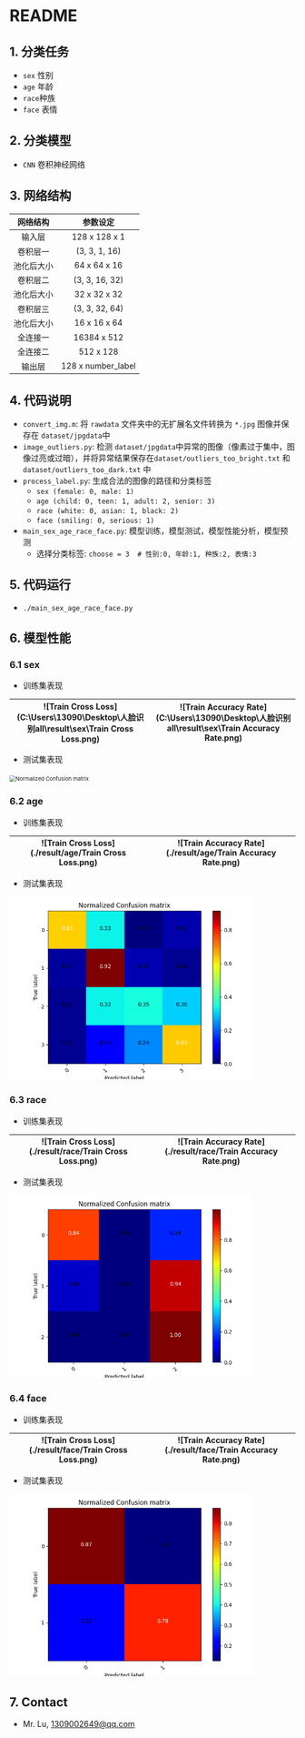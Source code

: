 # README

## 1. 分类任务

- `sex` 性别
- `age` 年龄
- `race`种族
- `face` 表情



## 2. 分类模型

- `CNN` 卷积神经网络



## 3. 网络结构

|  网络结构  |      参数设定      |
| :--------: | :----------------: |
|   输入层   |   128 x 128 x 1    |
|  卷积层一  |   (3, 3, 1, 16)    |
| 池化后大小 |    64 x 64 x 16    |
|  卷积层二  |   (3, 3, 16, 32)   |
| 池化后大小 |    32 x 32 x 32    |
|  卷积层三  |   (3, 3, 32, 64)   |
| 池化后大小 |    16 x 16 x 64    |
|  全连接一  |    16384 x 512     |
|  全连接二  |     512 x 128      |
|   输出层   | 128 x number_label |



## 4. 代码说明

- `convert_img.m`: 将 `rawdata` 文件夹中的无扩展名文件转换为 `*.jpg` 图像并保存在 `dataset/jpgdata`中
- `image_outliers.py`: 检测 `dataset/jpgdata`中异常的图像（像素过于集中，图像过亮或过暗），并将异常结果保存在`dataset/outliers_too_bright.txt` 和 `dataset/outliers_too_dark.txt` 中
- `process_label.py`: 生成合法的图像的路径和分类标签
  - `sex (female: 0, male: 1)`
  - `age (child: 0, teen: 1, adult: 2, senior: 3)`
  - `race (white: 0, asian: 1, black: 2)`
  - `face (smiling: 0, serious: 1)`
- `main_sex_age_race_face.py`: 模型训练，模型测试，模型性能分析，模型预测
  - 选择分类标签: `choose = 3  # 性别:0, 年龄:1, 种族:2, 表情:3`



## 5. 代码运行

- `./main_sex_age_race_face.py`



## 6. 模型性能

### 6.1 sex

- 训练集表现

| ![Train Cross Loss](C:\Users\13090\Desktop\人脸识别all\result\sex\Train Cross Loss.png) | ![Train Accuracy Rate](C:\Users\13090\Desktop\人脸识别all\result\sex\Train Accuracy Rate.png) |
| ------------------------------------------------------------ | ------------------------------------------------------------ |

- 测试集表现

<img src="C:\Users\13090\Desktop\人脸识别all\result\sex\Normalized Confusion matrix.png" alt="Normalized Confusion matrix" style="zoom: 67%;" />

### 6.2 age

- 训练集表现

| ![Train Cross Loss](./result/age/Train Cross Loss.png) | ![Train Accuracy Rate](./result/age/Train Accuracy Rate.png) |
| ------------------------------------------------------ | ------------------------------------------------------------ |

- 测试集表现

<img src="./result/age/Normalized Confusion matrix.png" alt="Normalized Confusion matrix" style="zoom:67%;" />

### 6.3 race

- 训练集表现

| ![Train Cross Loss](./result/race/Train Cross Loss.png) | ![Train Accuracy Rate](./result/race/Train Accuracy Rate.png) |
| ------------------------------------------------------- | ------------------------------------------------------------ |

- 测试集表现

<img src="./result/race/Normalized Confusion matrix.png" alt="Normalized Confusion matrix" style="zoom:67%;" />

### 6.4 face

- 训练集表现

| ![Train Cross Loss](./result/face/Train Cross Loss.png) | ![Train Accuracy Rate](./result/face/Train Accuracy Rate.png) |
| ------------------------------------------------------- | ------------------------------------------------------------ |

- 测试集表现

<img src="./result/face/Normalized Confusion matrix.png" alt="Normalized Confusion matrix" style="zoom:67%;" />



## 7. Contact

- Mr. Lu, 1309002649@qq.com